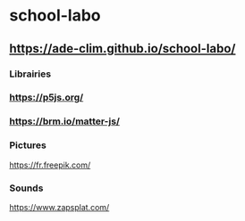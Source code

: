 # school-labo

## https://ade-clim.github.io/school-labo/

### Librairies
### https://p5js.org/
### https://brm.io/matter-js/

### Pictures
https://fr.freepik.com/

### Sounds
https://www.zapsplat.com/
